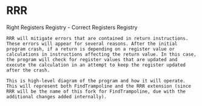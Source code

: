 # RRR
Right Registers Registry - Correct Registers Registry


    RRR will mitigate errors that are contained in return instructions. These errors will appear for several reasons. After the initial program crash, if a return is depending on a register value or calculations in instructions affecting the return value. In this case, the program will check for register values that are updated and execute the calculation in an attempt to keep the register updated after the crash.
    
    This is high-level diagram of the program and how it will operate. This will represent both FindTrampoline and the RRR extension (since RRR will be the name of this fork for FindTrampoline, due with the additional changes added internally).
